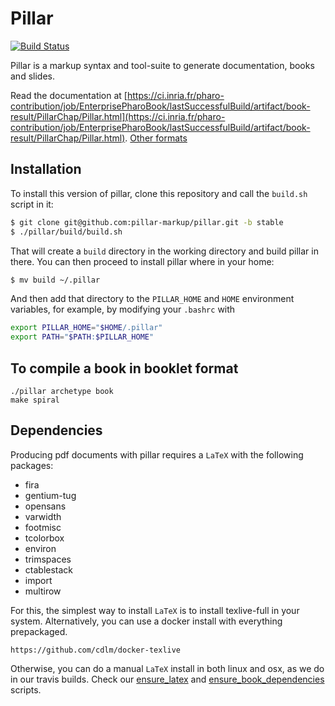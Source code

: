 # Pillar

[![Build Status](https://travis-ci.org/pillar-markup/pillar.svg?branch=stable)](https://travis-ci.org/pillar-markup/pillar)

Pillar is a markup syntax and tool-suite to generate documentation, books and slides.

Read the documentation at [https://ci.inria.fr/pharo-contribution/job/EnterprisePharoBook/lastSuccessfulBuild/artifact/book-result/PillarChap/Pillar.html](https://ci.inria.fr/pharo-contribution/job/EnterprisePharoBook/lastSuccessfulBuild/artifact/book-result/PillarChap/Pillar.html).
[Other formats](https://ci.inria.fr/pharo-contribution/job/EnterprisePharoBook/lastSuccessfulBuild/artifactbook-result/PillarChap/)

## Installation

To install this version of pillar, clone this repository and call the `build.sh` script in it:

```bash
$ git clone git@github.com:pillar-markup/pillar.git -b stable
$ ./pillar/build/build.sh
```

That will create a `build` directory in the working directory and build pillar in there. You can then proceed to install pillar where in your home:

```bash
$ mv build ~/.pillar
```

And then add that directory to the `PILLAR_HOME` and `HOME` environment variables, for example, by modifying your `.bashrc` with

```bash
export PILLAR_HOME="$HOME/.pillar"
export PATH="$PATH:$PILLAR_HOME"
```

## To compile a book in booklet format

```
./pillar archetype book
make spiral
```

## Dependencies

Producing pdf documents with pillar requires a `LaTeX` with the following packages:

- fira
- gentium-tug
- opensans
- varwidth
- footmisc
- tcolorbox
- environ
- trimspaces
- ctablestack
- import
- multirow

For this, the simplest way to install `LaTeX` is to install texlive-full in your system. Alternatively, you can use a docker install with everything prepackaged. 

```
https://github.com/cdlm/docker-texlive
```

Otherwise, you can do a manual `LaTeX` install in both linux and osx, as we do in our travis builds. Check our [ensure_latex](scripts/travis/ensure_latex.sh) and [ensure_book_dependencies](scripts/travis/ensure_book_dependencies.sh) scripts.